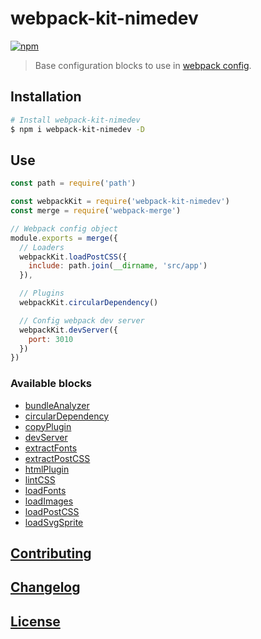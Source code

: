 # webpack-kit-nimedev
[![npm][npm-image]][npm-url]

[npm-image]: https://img.shields.io/npm/v/webpack-kit-nimedev.svg
[npm-url]: https://npmjs.org/package/webpack-kit-nimedev

> Base configuration blocks to use in [webpack config](https://webpack.js.org/configuration/).


## Installation

```sh
# Install webpack-kit-nimedev
$ npm i webpack-kit-nimedev -D
```

## Use

```js
const path = require('path')

const webpackKit = require('webpack-kit-nimedev')
const merge = require('webpack-merge')

// Webpack config object
module.exports = merge({
  // Loaders
  webpackKit.loadPostCSS({
    include: path.join(__dirname, 'src/app')
  }),

  // Plugins
  webpackKit.circularDependency()

  // Config webpack dev server
  webpackKit.devServer({
    port: 3010
  })
})
```

### Available blocks

  - [bundleAnalyzer](lib/bundle-analyzer.js)
  - [circularDependency](lib/circular-dependency.js)
  - [copyPlugin](lib/copy-plugin.js)
  - [devServer](lib/dev-server.js)
  - [extractFonts](lib/extract-fonts.js)
  - [extractPostCSS](lib/extract-postcss.js)
  - [htmlPlugin](lib/html-plugin.js)
  - [lintCSS](lib/lint-css.js)
  - [loadFonts](lib/load-fonts.js)
  - [loadImages](lib/load-images.js)
  - [loadPostCSS](lib/load-postcss.js)
  - [loadSvgSprite](lib/load-svg-sprite.js)


## [Contributing](CONTRIBUTING.md)


## [Changelog](CHANGELOG.md)


## [License](LICENSE.md)
